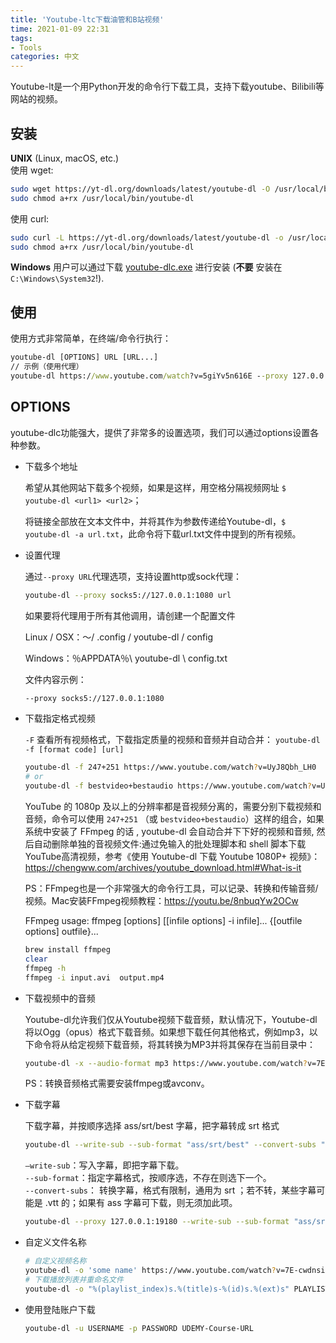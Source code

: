 ```yaml
---
title: 'Youtube-ltc下载油管和B站视频'
time: 2021-01-09 22:31
tags:
- Tools
categories: 中文
---
```


Youtube-lt是一个用Python开发的命令行下载工具，支持下载youtube、Bilibili等网站的视频。

## 安装

**UNIX** (Linux, macOS, etc.)  
使用 wget:

```bash
sudo wget https://yt-dl.org/downloads/latest/youtube-dl -O /usr/local/bin/youtube-dl
sudo chmod a+rx /usr/local/bin/youtube-dl
```

使用 curl:

```bash
sudo curl -L https://yt-dl.org/downloads/latest/youtube-dl -o /usr/local/bin/youtube-dl
sudo chmod a+rx /usr/local/bin/youtube-dl
```

**Windows** 用户可以通过下载 [youtube-dlc.exe](https://github.com/blackjack4494/yt-dlc/releases/latest/download/youtube-dlc.exe) 进行安装 (**不要** 安装在 `C:\Windows\System32`!).

## 使用

使用方式非常简单，在终端/命令行执行：

```cmd
youtube-dl [OPTIONS] URL [URL...]
// 示例（使用代理）
youtube-dl https://www.youtube.com/watch?v=5giYv5n616E --proxy 127.0.0.1:19180
```

## OPTIONS

youtube-dlc功能强大，提供了非常多的设置选项，我们可以通过options设置各种参数。

- 下载多个地址

  希望从其他网站下载多个视频，如果是这样，用空格分隔视频网址 `$ youtube-dl <url1> <url2>`；

  将链接全部放在文本文件中，并将其作为参数传递给Youtube-dl，`$ youtube-dl -a url.txt`，此命令将下载url.txt文件中提到的所有视频。

- 设置代理

  通过`--proxy URL`代理选项，支持设置http或sock代理：

  ```bash
  youtube-dl --proxy socks5://127.0.0.1:1080 url
  ```

  如果要将代理用于所有其他调用，请创建一个配置文件

  Linux / OSX：〜/ .config / youtube-dl / config

  Windows：％APPDATA％\\ youtube-dl \\ config.txt

  文件内容示例：

  ```bash
  --proxy socks5://127.0.0.1:1080
  ```

- 下载指定格式视频

  `-F` 查看所有视频格式，下载指定质量的视频和音频并自动合并：  `youtube-dl -f [format code] [url]`

  ```bash
  youtube-dl -f 247+251 https://www.youtube.com/watch?v=UyJ8Qbh_LH0
  # or
  youtube-dl -f bestvideo+bestaudio https://www.youtube.com/watch?v=UyJ8Qbh_LH0
  ```

  YouTube 的 1080p 及以上的分辨率都是音视频分离的，需要分别下载视频和音频，命令可以使用 `247+251` （或 `bestvideo+bestaudio`）这样的组合，如果系统中安装了 FFmpeg 的话 , youtube-dl 会自动合并下下好的视频和音频, 然后自动删除单独的音视频文件:通过免输入的批处理脚本和 shell 脚本下载YouTube高清视频，参考《使用 Youtube-dl 下载 Youtube 1080P+ 视频》：https://chengww.com/archives/youtube_download.html#What-is-it

  PS：FFmpeg也是一个非常强大的命令行工具，可以记录、转换和传输音频/视频。Mac安装FFmpeg视频教程：https://youtu.be/8nbuqYw2OCw

  FFmpeg usage: ffmpeg [options] [[infile options] -i infile]... {[outfile options] outfile}...

  ```bash
  brew install ffmpeg
  clear
  ffmpeg -h
  ffmpeg -i input.avi  output.mp4
  ```

- 下载视频中的音频

  Youtube-dl允许我们仅从Youtube视频下载音频，默认情况下，Youtube-dl将以Ogg（opus）格式下载音频。如果想下载任何其他格式，例如mp3，以下命令将从给定视频下载音频，将其转换为MP3并将其保存在当前目录中：

  ```bash
  youtube-dl -x --audio-format mp3 https://www.youtube.com/watch?v=7E-cwdnsiow
  ```

  PS：转换音频格式需要安装ffmpeg或avconv。

- 下载字幕

  下载字幕，并按顺序选择 ass/srt/best 字幕，把字幕转成 srt 格式

  ```bash
  youtube-dl --write-sub --sub-format "ass/srt/best" --convert-subs "srt" "video_url"
  ```

  `—write-sub`：写入字幕，即把字幕下载。  
  `--sub-format`：指定字幕格式，按顺序选，不存在则选下一个。  
  `--convert-subs`： 转换字幕，格式有限制，通用为 srt ；若不转，某些字幕可能是 .vtt 的；如果有 ass 字幕可下载，则无须加此项。

  ```bash
  youtube-dl --proxy 127.0.0.1:19180 --write-sub --sub-format "ass/srt/best" --convert-subs "srt" https://www.youtube.com/watch?v=Q63qjIXMqwU&t=2s
  ```

  

- 自定义文件名称

  ```bash
  # 自定义视频名称
  youtube-dl -o 'some name' https://www.youtube.com/watch?v=7E-cwdnsiow
  # 下载播放列表并重命名文件
  youtube-dl -o "%(playlist_index)s.%(title)s-%(id)s.%(ext)s" PLAYLIST_URL 
  ```

- 使用登陆账户下载

  ```bash
  youtube-dl -u USERNAME -p PASSWORD UDEMY-Course-URL
  ```

  

  